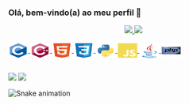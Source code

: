### Olá, bem-vindo(a) ao meu perfil 👋

<div align="center">
  <a href="https://github.com/victorsnunes">
  <img height="180em" src="https://github-readme-stats.vercel.app/api?username=victorsnunes&show_icons=true&theme=dark&include_all_commits=true&count_private=true"/>
  <img height="180em" src="https://github-readme-stats.vercel.app/api/top-langs/?username=victorsnunes&layout=compact&langs_count=7&theme=dark"/>
</div>
<div style="display: inline_block"><br>
  <img align="center" alt="C Icon" height="30" width="40" src="https://raw.githubusercontent.com/devicons/devicon/master/icons/c/c-original.svg">
  <img align="center" alt="C++ Icon" height="30" width="40" src="https://raw.githubusercontent.com/devicons/devicon/master/icons/cplusplus/cplusplus-original.svg">
  <img align="center" alt="HTML Icon" height="30" width="40" src="https://raw.githubusercontent.com/devicons/devicon/master/icons/html5/html5-original.svg">
  <img align="center" alt="CSS Icon" height="30" width="40" src="https://raw.githubusercontent.com/devicons/devicon/master/icons/css3/css3-original.svg">
  <img align="center" alt="Python Icon" height="30" width="40" src="https://raw.githubusercontent.com/devicons/devicon/master/icons/python/python-original.svg">
  <img align="center" alt="JS Icon" height="30" width="40" src="https://raw.githubusercontent.com/devicons/devicon/master/icons/javascript/javascript-plain.svg">
  <img align="center" alt="Java Icon" height="30" width="40" src="https://raw.githubusercontent.com/devicons/devicon/master/icons/java/java-original.svg">
  <img align="center" alt="PHP Icon" height="30" width="40" src="https://raw.githubusercontent.com/devicons/devicon/master/icons/php/php-original.svg">
</div>

  ##
  
<div> 
  <a href = "mailto:victorsnunes99@gmail.com"><img src="https://img.shields.io/badge/Gmail-D14836?style=for-the-badge&logo=gmail&logoColor=white" target="_blank"></a>
  <a href="https://www.linkedin.com/in/victor-nunes-3242b1225/" target="_blank"><img src="https://img.shields.io/badge/-LinkedIn-%230077B5?style=for-the-badge&logo=linkedin&logoColor=white" target="_blank"></a>
  
  ![Snake animation](https://github.com/victorsnunes/victorsnunes/blob/output/github-contribution-grid-snake.svg)
  
</div>
